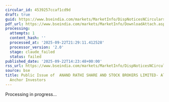 ```yaml
---
circular_id: 4539257ccaf1cd9d
draft: true
guid: https://www.bseindia.com/markets/MarketInfo/DispNoticesNCirculars.aspx?Noticeid={8B9CF991-690E-442B-83FC-BF52CF22430C}&noticeno=20250922-54&dt=09/22/2025&icount=54&totcount=58&flag=0
pdf_url: https://www.bseindia.com/markets/MarketInfo/DownloadAttach.aspx?id=20250922-54&attachedId=0910fe8c-a398-4d98-952e-3ec33311186b
processing:
  attempts: 1
  content_hash: ''
  processed_at: '2025-09-22T21:29:11.412528'
  processor_version: '2.0'
  stage: claude_failed
  status: failed
published_date: '2025-09-22T14:23:48+00:00'
rss_url: https://www.bseindia.com/markets/MarketInfo/DispNoticesNCirculars.aspx?Noticeid={8B9CF991-690E-442B-83FC-BF52CF22430C}&noticeno=20250922-54&dt=09/22/2025&icount=54&totcount=58&flag=0
source: bse
title: Public Issue of  ANAND RATHI SHARE AND STOCK BROKERS LIMITED- Allocation to
  Anchor Investors
---
```


Processing in progress...